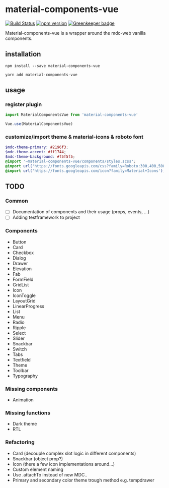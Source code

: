 # material-components-vue

[![Build Status](https://travis-ci.org/matsp/material-components-vue.svg?branch=master)](https://travis-ci.org/matsp/material-components-vue) 
[![npm version](https://badge.fury.io/js/material-components-vue.svg)](https://badge.fury.io/js/material-components-vue)
[![Greenkeeper badge](https://badges.greenkeeper.io/matsp/material-components-vue.svg)](https://greenkeeper.io/)

Material-components-vue is a wrapper around the mdc-web vanilla components.

## installation

```shell
npm install --save material-components-vue

yarn add material-components-vue
```

## usage

### register plugin
```javascript
import MaterialComponentsVue from 'material-components-vue'

Vue.use(MaterialComponentsVue)
```

### customize/import theme & material-icons & roboto font
```scss
$mdc-theme-primary: #2196f3;
$mdc-theme-accent: #ff1744;
$mdc-theme-background: #f5f5f5;
@import '~material-components-vue/components/styles.scss';
@import url('https://fonts.googleapis.com/css?family=Roboto:300,400,500');
@import url('https://fonts.googleapis.com/icon?family=Material+Icons');
```

## TODO

### Common
* [ ] Documentation of components and their usage (props, events, ...)
* [ ] Adding testframework to project

### Components

* Button
* Card
* Checkbox
* Dialog
* Drawer
* Elevation
* Fab
* FormField
* GridList
* Icon
* IconToggle
* LayoutGrid
* LinearProgress
* List
* Menu
* Radio
* Ripple
* Select
* Slider
* Snackbar
* Switch
* Tabs
* Textfield
* Theme
* Toolbar
* Typography

### Missing components
* Animation

### Missing functions
* Dark theme
* RTL

### Refactoring
* Card (decouple complex slot logic in different components)
* Snackbar (object prop?)
* Icon (there a few icon implementations around...)
* Custom element naming
* Use .attachTo instead of new MDC..
* Primary and secondary color theme trough method e.g. tempdrawer